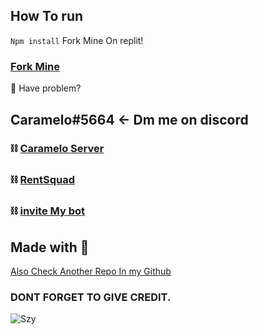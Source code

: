 ## How To run
`Npm install`
Fork Mine On replit!

### [Fork Mine](https://replit.com/@CarameloSzy/Szybot?v=1)


📌 Have problem?

## Caramelo#5664 <- Dm me on discord
### ⛓ [Caramelo Server](https://discord.gg/naghKR4e9R) 
### ⛓ [RentSquad](https://discord.gg/fqjdsyEq24)
### ⛓ [invite My bot](https://discord.com/api/oauth2/authorize?client_id=742202626523005088&permissions=8&scope=bot)
## Made with 🖤
[Also Check Another Repo In my Github](https://github.com/CarameloSz)


### DONT FORGET TO GIVE CREDIT.

![Szy](https://pa1.narvii.com/6559/9049dabc68f6fbd225ad71e7583ba40fafe71b3f_hq.gif)
